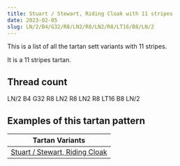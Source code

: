 ```yaml
---
title: Stuart / Stewart, Riding Cloak with 11 stripes
date: 2023-02-05
slug: LN/2/B4/G32/R8/LN2/R8/LN2/R8/LT16/B8/LN/2
---
```

This is a list of all the tartan sett variants with 11 stripes.

It is a 11 stripes tartan.


## Thread count
LN/2 B4 G32 R8 LN2 R8 LN2 R8 LT16 B8 LN/2

## Examples of this tartan pattern

| Tartan Variants |
|---------------|
| [Stuart / Stewart, Riding Cloak](/variants/ln/2/b4/g32/r8/ln2/r8/ln2/r8/lt16/b8/ln/2-b304080-g008000-lne0e0e0-lt806050-rc00000)||
